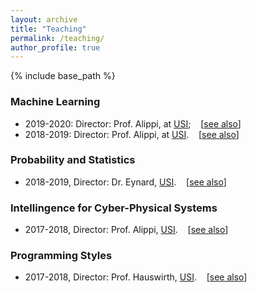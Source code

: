 ```yaml
---
layout: archive
title: "Teaching"
permalink: /teaching/
author_profile: true
---
```


{% include base_path %}

### Machine Learning

- 2019-2020: Director: Prof. Alippi, at [USI](https://inf.usi.ch); 
&nbsp;&nbsp; [[see also](https://search.usi.ch/en/courses/35260596/machine-learning)]
- 2018-2019: Director: Prof. Alippi, at [USI](https://inf.usi.ch). 
&nbsp;&nbsp; [[see also](https://search.usi.ch/en/courses/35259461/machine-learning)]

### Probability and Statistics

- 2018-2019, Director: Dr. Eynard, [USI](https://inf.usi.ch). 
&nbsp;&nbsp; [[see also](https://search.usi.ch/en/courses/35259416/probability-statistics)]

### Intellingence for Cyber-Physical Systems

- 2017-2018, Director: Prof. Alippi, [USI](https://inf.usi.ch). 
&nbsp;&nbsp; [[see also](https://search.usi.ch/en/courses/35257131/cps-intelligence)]

### Programming Styles

- 2017-2018, Director: Prof. Hauswirth, [USI](https://inf.usi.ch). 
&nbsp;&nbsp; [[see also](https://search.usi.ch/en/courses/35257209/programming-styles)]
